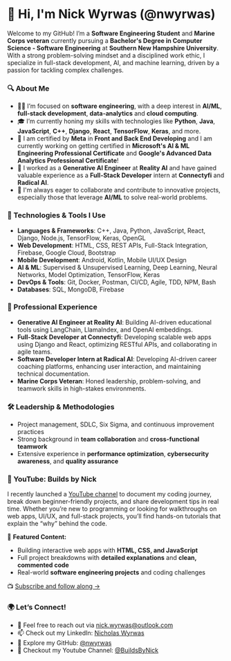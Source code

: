 # 👋 Hi, I'm Nick Wyrwas (@nwyrwas)

Welcome to my GitHub! I’m a **Software Engineering Student** and **Marine Corps veteran** currently pursuing a **Bachelor's Degree in Computer Science - Software Engineering** at **Southern New Hampshire University**. With a strong problem-solving mindset and a disciplined work ethic, I specialize in full-stack development, AI, and machine learning, driven by a passion for tackling complex challenges.

### 🔍 About Me
- 👨‍💻 I’m focused on **software engineering**, with a deep interest in **AI/ML**, **full-stack development**, **data-analytics** and **cloud computing**.
- 🎓 I’m currently honing my skills with technologies like **Python**, **Java**, **JavaScript**, **C++**, **Django**, **React**, **TensorFlow**, **Keras**, and more.
- 📝 I am certified by **Meta** in **Front and Back End Developing** and I am currently working on getting certified in **Microsoft's AI & ML Engineering Professional Certificate** and **Google's Advanced Data Analytics Professional Certificate**!
- 🚀 I worked as a **Generative AI Engineer** at **Reality AI** and have gained valuable experience as a **Full-Stack Developer** intern at **Connectyfi** and **Radical AI**.
- 🌱 I'm always eager to collaborate and contribute to innovative projects, especially those that leverage **AI/ML** to solve real-world problems.

### 🔧 Technologies & Tools I Use
- **Languages & Frameworks**: C++, Java, Python, JavaScript, React, Django, Node.js, TensorFlow, Keras, OpenGL
- **Web Development**: HTML, CSS, REST APIs, Full-Stack Integration, Firebase, Google Cloud, Bootstrap
- **Mobile Development**: Android, Kotlin, Mobile UI/UX Design
- **AI & ML**: Supervised & Unsupervised Learning, Deep Learning, Neural Networks, Model Optimization, TensorFlow, Keras
- **DevOps & Tools**: Git, Docker, Postman, CI/CD, Agile, TDD, NPM, Bash
- **Databases**: SQL, MongoDB, Firebase

### 💼 Professional Experience
- **Generative AI Engineer at Reality AI**: Building AI-driven educational tools using LangChain, LlamaIndex, and OpenAI embeddings.
- **Full-Stack Developer at Connectyfi**: Developing scalable web apps using Django and React, optimizing RESTful APIs, and collaborating in agile teams.
- **Software Developer Intern at Radical AI**: Developing AI-driven career coaching platforms, enhancing user interaction, and maintaining technical documentation.
- **Marine Corps Veteran**: Honed leadership, problem-solving, and teamwork skills in high-stakes environments.

### 🛠 Leadership & Methodologies
- Project management, SDLC, Six Sigma, and continuous improvement practices
- Strong background in **team collaboration** and **cross-functional teamwork**
- Extensive experience in **performance optimization**, **cybersecurity awareness**, and **quality assurance**

### 🎥 YouTube: Builds by Nick  
I recently launched a [YouTube channel](https://youtube.com/@buildsbynick?si=4oMrOm2zbUUVx7Jp) to document my coding journey, break down beginner-friendly projects, and share development tips in real time. Whether you’re new to programming or looking for walkthroughs on web apps, UI/UX, and full-stack projects, you’ll find hands-on tutorials that explain the “why” behind the code.

🔧 **Featured Content:**
- Building interactive web apps with **HTML, CSS, and JavaScript**
- Full project breakdowns with **detailed explanations** and **clean, commented code**
- Real-world **software engineering projects** and coding challenges

📺 [Subscribe and follow along →](https://youtube.com/@buildsbynick?si=4oMrOm2zbUUVx7Jp)

### 🌍 Let’s Connect!
- 💬 Feel free to reach out via [nick.wyrwas@outlook.com](mailto:nick.wyrwas@outlook.com)
- 📫 Check out my LinkedIn: [Nicholas Wyrwas](https://www.linkedin.com/in/nicholas-wyrwas/)
- 📍 Explore my GitHub: [@nwyrwas](https://github.com/nwyrwas)
- 📍 Checkout my Youtube Channel: [@BuildsByNick](https://youtube.com/@buildsbynick?si=4oMrOm2zbUUVx7Jp)
